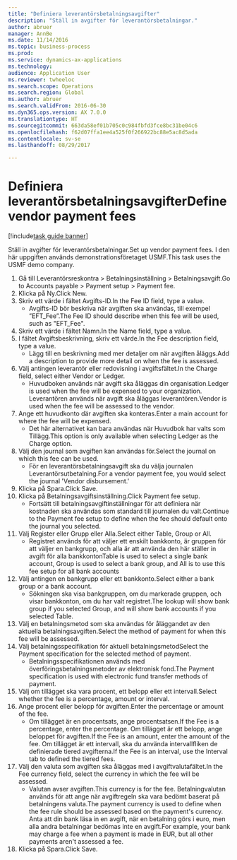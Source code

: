 ```yaml
--- 
title: "Definiera leverantörsbetalningsavgifter"
description: "Ställ in avgifter för leverantörsbetalningar."
author: abruer
manager: AnnBe
ms.date: 11/14/2016
ms.topic: business-process
ms.prod: 
ms.service: dynamics-ax-applications
ms.technology: 
audience: Application User
ms.reviewer: twheeloc
ms.search.scope: Operations
ms.search.region: Global
ms.author: abruer
ms.search.validFrom: 2016-06-30
ms.dyn365.ops.version: AX 7.0.0
ms.translationtype: HT
ms.sourcegitcommit: 663da58ef01b705c0c984fbfd3fce8bc31be04c6
ms.openlocfilehash: f62d07ffa1ee4a525f0f266922bc88e5ac8d5ada
ms.contentlocale: sv-se
ms.lasthandoff: 08/29/2017

---
```

# <a name="define-vendor-payment-fees"></a><span data-ttu-id="86a4f-103">Definiera leverantörsbetalningsavgifter</span><span class="sxs-lookup"><span data-stu-id="86a4f-103">Define vendor payment fees</span></span>

[!include[task guide banner](../../includes/task-guide-banner.md)]

<span data-ttu-id="86a4f-104">Ställ in avgifter för leverantörsbetalningar.</span><span class="sxs-lookup"><span data-stu-id="86a4f-104">Set up vendor payment fees.</span></span> <span data-ttu-id="86a4f-105">I den här uppgiften används demonstrationsföretaget USMF.</span><span class="sxs-lookup"><span data-stu-id="86a4f-105">This task uses the USMF demo company.</span></span>

1. <span data-ttu-id="86a4f-106">Gå till Leverantörsreskontra > Betalningsinställning > Betalningsavgift.</span><span class="sxs-lookup"><span data-stu-id="86a4f-106">Go to Accounts payable > Payment setup > Payment fee.</span></span>
2. <span data-ttu-id="86a4f-107">Klicka på Ny.</span><span class="sxs-lookup"><span data-stu-id="86a4f-107">Click New.</span></span>
3. <span data-ttu-id="86a4f-108">Skriv ett värde i fältet Avgifts-ID.</span><span class="sxs-lookup"><span data-stu-id="86a4f-108">In the Fee ID field, type a value.</span></span>
    * <span data-ttu-id="86a4f-109">Avgifts-ID bör beskriva när avgiften ska användas, till exempel ”EFT_Fee”.</span><span class="sxs-lookup"><span data-stu-id="86a4f-109">The Fee ID should describe when this fee will be used, such as "EFT_Fee".</span></span>  
4. <span data-ttu-id="86a4f-110">Skriv ett värde i fältet Namn.</span><span class="sxs-lookup"><span data-stu-id="86a4f-110">In the Name field, type a value.</span></span>
5. <span data-ttu-id="86a4f-111">I fältet Avgiftsbeskrivning, skriv ett värde.</span><span class="sxs-lookup"><span data-stu-id="86a4f-111">In the Fee description field, type a value.</span></span>
    * <span data-ttu-id="86a4f-112">Lägg till en beskrivning med mer detaljer om när avgiften åläggs.</span><span class="sxs-lookup"><span data-stu-id="86a4f-112">Add a description to provide more detail on when the fee is assessed.</span></span>  
6. <span data-ttu-id="86a4f-113">Välj antingen leverantör eller redovisning i avgiftsfältet.</span><span class="sxs-lookup"><span data-stu-id="86a4f-113">In the Charge field, select either Vendor or Ledger.</span></span>
    * <span data-ttu-id="86a4f-114">Huvudboken används när avgift ska åläggas din organisation.</span><span class="sxs-lookup"><span data-stu-id="86a4f-114">Ledger is used when the fee will be expensed to your organization.</span></span>  <span data-ttu-id="86a4f-115">Leverantören används när avgift ska åläggas leverantören.</span><span class="sxs-lookup"><span data-stu-id="86a4f-115">Vendor is used when the fee will be assessed to the vendor.</span></span>  
7. <span data-ttu-id="86a4f-116">Ange ett huvudkonto där avgiften ska konteras.</span><span class="sxs-lookup"><span data-stu-id="86a4f-116">Enter a main account for where the fee will be expensed.</span></span>
    * <span data-ttu-id="86a4f-117">Det här alternativet kan bara användas när Huvudbok har valts som Tillägg.</span><span class="sxs-lookup"><span data-stu-id="86a4f-117">This option is only available when selecting Ledger as the Charge option.</span></span>  
8. <span data-ttu-id="86a4f-118">Välj den journal som avgiften kan användas för.</span><span class="sxs-lookup"><span data-stu-id="86a4f-118">Select the journal on which this fee can be used.</span></span> 
    * <span data-ttu-id="86a4f-119">För en leverantörsbetalningsavgift ska du välja journalen Leverantörsutbetalning.</span><span class="sxs-lookup"><span data-stu-id="86a4f-119">For a vendor payment fee, you would select the journal 'Vendor disbursement.'</span></span>  
9. <span data-ttu-id="86a4f-120">Klicka på Spara.</span><span class="sxs-lookup"><span data-stu-id="86a4f-120">Click Save.</span></span>
10. <span data-ttu-id="86a4f-121">Klicka på Betalningsavgiftsinställning.</span><span class="sxs-lookup"><span data-stu-id="86a4f-121">Click Payment fee setup.</span></span>
    * <span data-ttu-id="86a4f-122">Fortsätt till betalningsavgiftinställningar för att definiera när kostnaden ska användas som standard till journalen du valt.</span><span class="sxs-lookup"><span data-stu-id="86a4f-122">Continue to the Payment fee setup to define when the fee should default onto the journal you selected.</span></span>  
11. <span data-ttu-id="86a4f-123">Välj Register eller Grupp eller Alla.</span><span class="sxs-lookup"><span data-stu-id="86a4f-123">Select either Table, Group or All.</span></span>
    * <span data-ttu-id="86a4f-124">Registret används för att väljer ett enskilt bankkonto, är gruppen för att väljer en bankgrupp, och alla är att använda den här ställer in avgift för alla bankkonton</span><span class="sxs-lookup"><span data-stu-id="86a4f-124">Table is used to select a single bank account, Group is used to select a bank group, and All is to use this fee setup for all bank accounts</span></span>  
12. <span data-ttu-id="86a4f-125">Välj antingen en bankgrupp eller ett bankkonto.</span><span class="sxs-lookup"><span data-stu-id="86a4f-125">Select either a bank group or a bank account.</span></span>
    * <span data-ttu-id="86a4f-126">Sökningen ska visa bankgruppen, om du markerade gruppen, och visar bankkonton, om du har valt registret.</span><span class="sxs-lookup"><span data-stu-id="86a4f-126">The lookup will show bank group if you selected Group, and will show bank accounts if you selected Table.</span></span>  
13. <span data-ttu-id="86a4f-127">Välj en betalningsmetod som ska användas för åläggandet av den aktuella betalningsavgiften.</span><span class="sxs-lookup"><span data-stu-id="86a4f-127">Select the method of payment for when this fee will be assessed.</span></span>
14. <span data-ttu-id="86a4f-128">Välj betalningsspecifikation för aktuell betalningsmetod</span><span class="sxs-lookup"><span data-stu-id="86a4f-128">Select the Payment specification for the selected method of payment.</span></span>
    * <span data-ttu-id="86a4f-129">Betalningsspecifikationen används med överföringsbetalningsmetoder av elektronisk fond.</span><span class="sxs-lookup"><span data-stu-id="86a4f-129">The Payment specification is used with electronic fund transfer methods of payment.</span></span>  
15. <span data-ttu-id="86a4f-130">Välj om tillägget ska vara procent, ett belopp eller ett intervall.</span><span class="sxs-lookup"><span data-stu-id="86a4f-130">Select whether the fee is a percentage, amount or interval.</span></span>
16. <span data-ttu-id="86a4f-131">Ange procent eller belopp för avgiften.</span><span class="sxs-lookup"><span data-stu-id="86a4f-131">Enter the percentage or amount of the fee.</span></span>
    * <span data-ttu-id="86a4f-132">Om tillägget är en procentsats, ange procentsatsen.</span><span class="sxs-lookup"><span data-stu-id="86a4f-132">If the Fee is a percentage, enter the percentage.</span></span> <span data-ttu-id="86a4f-133">Om tillägget är ett belopp, ange beloppet för avgiften.</span><span class="sxs-lookup"><span data-stu-id="86a4f-133">If the Fee is an amount, enter the amount of the fee.</span></span> <span data-ttu-id="86a4f-134">Om tillägget är ett intervall, ska du använda intervallfliken de definierade tiered avgifterna.</span><span class="sxs-lookup"><span data-stu-id="86a4f-134">If the Fee is an interval, use the Interval tab to defined the tiered fees.</span></span>  
17. <span data-ttu-id="86a4f-135">Välj den valuta som avgiften ska åläggas med i avgiftvalutafältet.</span><span class="sxs-lookup"><span data-stu-id="86a4f-135">In the Fee currency field, select the currency in which the fee will be assessed.</span></span>
    * <span data-ttu-id="86a4f-136">Valutan avser avgiften.</span><span class="sxs-lookup"><span data-stu-id="86a4f-136">This currency is for the fee.</span></span> <span data-ttu-id="86a4f-137">Betalningvalutan används för att ange när avgiftregeln ska vara bedömt baserat på betalningens valuta.</span><span class="sxs-lookup"><span data-stu-id="86a4f-137">The payment currency is used to define when the fee rule should be assessed based on the payment's currency.</span></span> <span data-ttu-id="86a4f-138">Anta att din bank läsa in en avgift, när en betalning görs i euro, men alla andra betalningar bedömas inte en avgift.</span><span class="sxs-lookup"><span data-stu-id="86a4f-138">For example, your bank may charge a fee when a payment is made in EUR, but all other payments aren't assessed a fee.</span></span>  
18. <span data-ttu-id="86a4f-139">Klicka på Spara.</span><span class="sxs-lookup"><span data-stu-id="86a4f-139">Click Save.</span></span>


